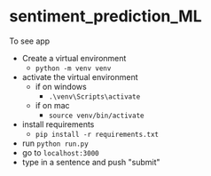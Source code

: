 # sentiment_prediction_ML

To see app
- Create a virtual environment
    - `python -m venv venv`
- activate the virtual environment
  - if on windows
    - `.\venv\Scripts\activate`
  - if on mac
    - `source venv/bin/activate`
- install requirements
  - `pip install -r requirements.txt`
- run `python run.py`
- go to `localhost:3000`
- type in a sentence and push "submit"